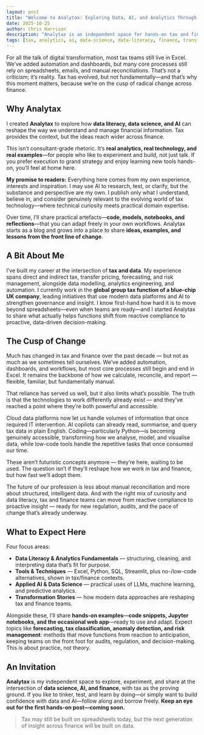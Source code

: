 ```yaml
---
layout: post
title: "Welcome to Analytax: Exploring Data, AI, and Analytics Through the Lens of Tax"
date: 2025-10-25
author: Chris Harrison
description: "Analytax is an independent space for hands-on tax and finance analytics—data literacy, data science, and AI—shared with code, notebooks, and practical examples."
tags: [tax, analytics, ai, data-science, data-literacy, finance, transformation]
---
```


For all the talk of digital transformation, most tax teams still live in Excel. We’ve added automation and dashboards, but many core processes still rely on spreadsheets, emails, and manual reconciliations. That’s not a criticism; it’s reality. Tax has evolved, but not fundamentally—and that’s why this moment matters, because we’re on the cusp of radical change across finance.

## Why Analytax

I created **Analytax** to explore how **data literacy, data science, and AI** can reshape the way we understand and manage financial information. Tax provides the context, but the ideas reach wider across finance.

This isn’t consultant-grade rhetoric. It’s **real analytics, real technology, and real examples**—for people who like to experiment and build, not just talk. If you prefer execution to grand strategy and enjoy learning new tools hands-on, you’ll feel at home here.

**My promise to readers:** Everything here comes from my own experience, interests and inspiration. I may use AI to research, test, or clarify, but the substance and perspective are my own. I publish only what I understand, believe in, and consider genuinely relevant to the evolving world of tax technology—where technical curiosity meets practical domain expertise.

Over time, I’ll share practical artefacts—**code, models, notebooks, and reflections**—that you can adapt freely in your own workflows. Analytax starts as a blog and grows into a place to share **ideas, examples, and lessons from the front line of change**.

## A Bit About Me

I’ve built my career at the intersection of **tax and data**. My experience spans direct and indirect tax, transfer pricing, forecasting, and risk management, alongside data modelling, analytics engineering, and automation. I currently work in the **global group tax function of a blue-chip UK company**, leading initiatives that use modern data platforms and AI to strengthen governance and insight. I know first-hand how hard it is to move beyond spreadsheets—even when teams are ready—and I started Analytax to share what actually helps functions shift from reactive compliance to proactive, data-driven decision-making.

## The Cusp of Change

Much has changed in tax and finance over the past decade — but not as much as we sometimes tell ourselves.
We’ve added automation, dashboards, and workflows, but most core processes still begin and end in Excel. It remains the backbone of how we calculate, reconcile, and report — flexible, familiar, but fundamentally manual.

That reliance has served us well, but it also limits what’s possible. The truth is that the technologies to work differently already exist — and they’ve reached a point where they’re both powerful and accessible.

Cloud data platforms now let us handle volumes of information that once required IT intervention.
AI copilots can already read, summarise, and query tax data in plain English.
Coding—particularly Python—is becoming genuinely accessible, transforming how we analyse, model, and visualise data, while low-code tools handle the repetitive tasks that once consumed our time.

These aren’t futuristic concepts anymore — they’re here, waiting to be used.
The question isn’t if they’ll reshape how we work in tax and finance, but how fast we’ll adopt them.

The future of our profession is less about manual reconciliation and more about structured, intelligent data.
And with the right mix of curiosity and data literacy, tax and finance teams can move from reactive compliance to proactive insight — ready for new regulation, audits, and the pace of change that’s already underway.

## What to Expect Here

Four focus areas:

- **Data Literacy & Analytics Fundamentals** — structuring, cleaning, and interpreting data that’s fit for purpose.  
- **Tools & Techniques** — Excel, Python, SQL, Streamlit, plus no-/low-code alternatives, shown in tax/finance contexts.  
- **Applied AI & Data Science** — practical uses of LLMs, machine learning, and predictive analytics.  
- **Transformation Stories** — how modern data approaches are reshaping tax and finance teams.

Alongside these, I’ll share **hands-on examples**—**code snippets, Jupyter notebooks, and the occasional web app**—ready to use and adapt. Expect topics like **forecasting, tax classification, anomaly detection, and risk management**: methods that move functions from reaction to anticipation, keeping teams on the front foot for audits, regulation, and decision-making. This is about practice, not theory.

## An Invitation

**Analytax** is my independent space to explore, experiment, and share at the intersection of **data science, AI, and finance**, with tax as the proving ground. If you like to tinker, test, and learn by doing—or simply want to build confidence with data and AI—follow along and borrow freely. **Keep an eye out for the first hands-on post—coming soon.**

> Tax may still be built on spreadsheets today, but the next generation of insight across finance will be built on data.